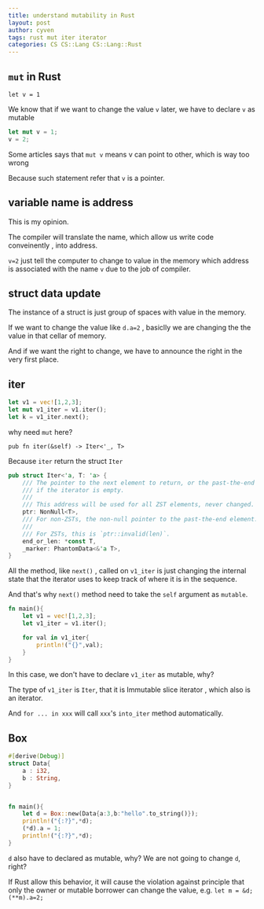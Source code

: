 ```yaml
---
title: understand mutability in Rust
layout: post
author: cyven
tags: rust mut iter iterator
categories: CS CS::Lang CS::Lang::Rust
---
```




## `mut` in Rust

`let v = 1`

We know that if we want to change the value `v` later, we have to declare `v` as mutable

```rust
let mut v = 1;
v = 2;
```


Some articles says that `mut v` means v can point to other, which is way too wrong

Because such statement refer that `v` is a pointer.

## variable name is address

This is my opinion.

The compiler will translate the name, which allow us write code conveinently , into address.


`v=2` just tell the computer to change to value in the memory which address is associated with the name `v` due to the job of compiler.


## struct data update

The instance of a struct is just group of spaces with value in the memory.

If we want to change the value like `d.a=2` , basiclly we are changing the the value in that cellar of memory.

And if we want the right to change, we have to announce the right in the very first place.

## iter

```rust
let v1 = vec![1,2,3];
let mut v1_iter = v1.iter();
let k = v1_iter.next();
```

why need `mut` here?

`pub fn iter(&self) -> Iter<'_, T> `

Because `iter` return the struct `Iter`

```rust
pub struct Iter<'a, T: 'a> {
    /// The pointer to the next element to return, or the past-the-end location
    /// if the iterator is empty.
    ///
    /// This address will be used for all ZST elements, never changed.
    ptr: NonNull<T>,
    /// For non-ZSTs, the non-null pointer to the past-the-end element.
    ///
    /// For ZSTs, this is `ptr::invalid(len)`.
    end_or_len: *const T,
    _marker: PhantomData<&'a T>,
}
```

All the method, like `next()` , called on `v1_iter` is just changing the internal state that the iterator uses to keep track of where it is in the sequence.

And that's why `next()` method need to take the `self` argument as `mutable`.

```rust
fn main(){
    let v1 = vec![1,2,3];
    let v1_iter = v1.iter();

    for val in v1_iter{
        println!("{}",val);
    }
}
```

In this case, we don't have to declare `v1_iter` as mutable, why?

The type of `v1_iter` is `Iter`, that it is Immutable slice iterator , which also is an iterator.

And `for ... in xxx` will call `xxx`'s `into_iter` method automatically.

## Box

```rust
#[derive(Debug)]
struct Data{
    a : i32,
    b : String,
}


fn main(){
    let d = Box::new(Data{a:3,b:"hello".to_string()});
    println!("{:?}",*d);
    (*d).a = 1;
    println!("{:?}",*d);
}
```

`d` also have to declared as mutable, why? We are not going to change `d`, right?

If Rust allow this behavior, it will cause the violation against principle that only the owner or mutable borrower can change the value, e.g. `let m = &d; (**m).a=2;`


